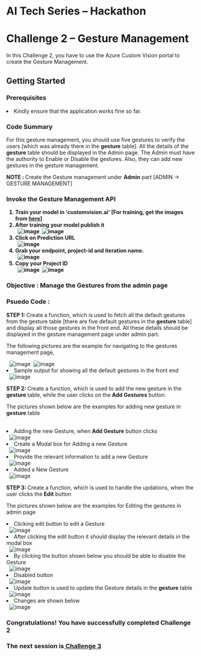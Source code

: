 <h1>AI Tech Series – Hackathon</h1>
<h1>Challenge 2 – Gesture Management</h1>
<p>In this Challenge 2, you have to use the Azure Custom Vision portal to create the Gesture Management.</p>
<h2>Getting Started</h2>
<h3>Prerequisites</h3>
<li>Kindly ensure that the application works fine so far.</li>
<h3>Code Summary</h3>
<p>For this gesture management, you should use five gestures to verify the users [which was already there in the <b>gesture</b> table]. All the details of the <b>gesture</b> table should be displayed in the Admin page. The Admin must have the authority to Enable or Disable the gestures. Also, they can add new gestures in the gesture management.</p>
<p><b>NOTE : </b>Create the Gesture management under <b>Admin</b> part [ADMIN -> GESTURE MANAGEMENT]</p>
<h3>Invoke the Gesture Management API</h3>
<ol>
  <strong>
      <li>Train your model in 'customvision.ai' [For training, get the images from <a href="https://github.com/jumpstartninjatech/AI-TechSeries/tree/master/HOL/AI_Series_Starter_Kit/images/GestureImages">here</a>]</li>
      <li>After training your model publish it</li>&nbsp;
      <img src="http://139.59.61.161/Hackathon/MSWorkshop2019/custom/custom1.jpg" alt="image" style="max-width: 100%;">&nbsp;
      <img src="http://139.59.61.161/Hackathon/MSWorkshop2019/custom/custom2.jpg" alt="image" style="max-width: 100%;">&nbsp;
      <li>Click on Prediction URL</li>&nbsp;
      <img src="http://139.59.61.161/Hackathon/MSWorkshop2019/custom/custom3.jpg" alt="image" style="max-width: 100%;">&nbsp;
      <li>Grab your endpoint, project-id and iteration name.</li>&nbsp;
      <img src="http://139.59.61.161/Hackathon/custom6.1.jpg" alt="image" style="max-width: 100%;">&nbsp;
      <li>Copy your Project ID</li>&nbsp;
      <img src="http://139.59.61.161/Hackathon/MSWorkshop2019/custom/custom7.jpg" alt="image" style="max-width:100%;">&nbsp;
      <img src="http://139.59.61.161/Hackathon/MSWorkshop2019/custom/custom8.jpg" alt="image" style="max-width:100%;">&nbsp;
  </strong>
</ol>
<h3>Objective : Manage the Gestures from the admin page</h3>
<h3>Psuedo Code : </h3>
<p><b>STEP 1: </b>Create a function, which is used to fetch all the default gestures from the gesture table [there are five default gestures in the <b>gesture</b> table] and display all those gestures in the front end. All these details should be displayed in the gesture management page under admin part.</p>
<p>The following pictures are the example for navigating to the gestures management page,</p>&nbsp;
<img src="http://139.59.61.161/Hackathon/MSWorkshop2019/Admin/admin_1_hackathon.PNG" alt="image" style="max-width:100%;">&nbsp;
<img src="http://139.59.61.161/Hackathon/MSWorkshop2019/Admin/admin_index_2_hackathon.png" alt="image" style="max-width:100%;">&nbsp;
<li>Sample output for showing all the default gestures in the front end</li>&nbsp;
<img src="http://139.59.61.161/Hackathon/MSWorkshop2019/Challenge2/output/1.JPG" alt="image" style="max-width: 100%;">&nbsp;
<p><b>STEP 2: </b>Create a function, which is used to add the new gesture in the <b>gesture</b> table, while the user clicks on the <b>Add Gestures</b> button.</p>
<p>The pictures shown below are the examples for adding new gesture in <b>gesture</b> table</p>&nbsp;
<li>Adding the new Gesture, when <b>Add Gesture</b> button clicks</li>&nbsp;
<img src="http://139.59.61.161/Hackathon/MSWorkshop2019/Challenge2/output/2.jpg" alt="image" style="max-width: 100%;">&nbsp;
<li>Create a Modal box for Adding a new Gesture</li>&nbsp
<img src="http://139.59.61.161/Hackathon/MSWorkshop2019/Challenge2/output/3.jpg" alt="image" style="max-width: 100%;">&nbsp;
<li>Provide the relevant information to add a new Gesture</li>&nbsp;
<img src="http://139.59.61.161/Hackathon/MSWorkshop2019/Challenge2/output/4.jpg" alt="image" style="max-width: 100%;">&nbsp;
<li>Added a New Gesture</li>&nbsp;
<img src="http://139.59.61.161/Hackathon/MSWorkshop2019/Challenge2/output/5.jpg" alt="image" style="max-width: 100%;">&nbsp;
<p><b>STEP 3: </b>Create a function, which is used to handle the updations, when the user clicks the <b>Edit</b> button</p>
<p>The pictures shown below are the examples for Editing the gestures in admin page</p>
<li>Clicking edit button to edit a Gesture</li>&nbsp;
<img src="http://139.59.61.161/Hackathon/MSWorkshop2019/Challenge2/output/6.jpg" alt="image" style="max-width: 100%;">&nbsp;
<li>After clicking the edit button it should display the relevant details in the modal box</li>&nbsp;
<img src="http://139.59.61.161/Hackathon/MSWorkshop2019/Challenge2/output/7.JPG" alt="image" style="max-width: 100%;">&nbsp;
<li>By clicking the button shown below you should be able to disable the Gesture</li>&nbsp;
<img src="http://139.59.61.161/Hackathon/MSWorkshop2019/Challenge2/output/8.jpg" alt="image" style="max-width: 100%;">&nbsp;
<li>Disabled button</li>&nbsp;
<img src="http://139.59.61.161/Hackathon/MSWorkshop2019/Challenge2/output/9.jpg" alt="image" style="max-width: 100%;">&nbsp;
<li>Update button is used to update the Gesture details in the <b>gesture</b> table</li>&nbsp;
<img src="http://139.59.61.161/Hackathon/MSWorkshop2019/Challenge2/output/10.jpg" alt="image" style="max-width: 100%;">&nbsp;
<li>Changes are shown below</li>&nbsp;
<img src="http://139.59.61.161/Hackathon/MSWorkshop2019/Challenge2/output/11.jpg" alt="image" style="max-width: 100%;">&nbsp;
<h3>Congratulations! You have successfully completed Challenge 2</h3>
<h3>The next session is<a href="https://github.com/jumpstartninjatech/AI-TechSeries/blob/master/Challenge3.md"> Challenge 3</a></h3>
